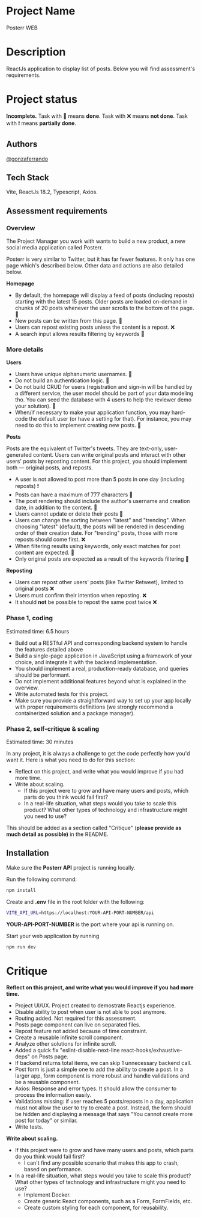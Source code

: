 # Project Name

Posterr WEB

# Description

ReactJs application to display list of posts. Below you will find assessment's requirements.

# Project status

**Incomplete.**
Task with 🎯 means **done**.
Task with ❌ means **not done**.
Task with ❗ means **partially done**.

## Authors

[@gonzaferrando](https://www.github.com/gonzaferrando)

## Tech Stack

Vite, ReactJs 18.2, Typescript, Axios.

## Assessment requirements

### Overview

The Project Manager you work with wants to build a new product, a new social media application called Posterr.

Posterr is very similar to Twitter, but it has far fewer features. It only has one page which's described below. Other data and actions are also detailed below.

**Homepage**

-   By default, the homepage will display a feed of posts (including reposts) starting with the latest 15 posts. Older posts are loaded on-demand in chunks of 20 posts whenever the user scrolls to the bottom of the page. 🎯
-   New posts can be written from this page. 🎯
-   Users can repost existing posts unless the content is a repost. ❌
-   A search input allows results filtering by keywords 🎯

### More details

**Users**

-   Users have unique alphanumeric usernames. 🎯
-   Do not build an authentication logic. 🎯
-   Do not build CRUD for users (registration and sign-in will be handled by a different service, the user model should be part of your data modeling tho. You can seed the database with 4 users to help the reviewer demo your solution). 🎯
-   When/if necessary to make your application function, you may hard-code the default user (or have a setting for that). For instance, you may need to do this to implement creating new posts. 🎯

**Posts**

Posts are the equivalent of Twitter's tweets. They are text-only, user-generated content. Users can write original posts and interact with other users' posts by reposting content. For this project, you should implement both — original posts, and reposts.

-   A user is not allowed to post more than 5 posts in one day (including reposts) ❗
-   Posts can have a maximum of 777 characters 🎯
-   The post rendering should include the author's username and creation date, in addition to the content. 🎯
-   Users cannot update or delete their posts 🎯
-   Users can change the sorting between "latest" and "trending". When choosing "latest" (default), the posts will be rendered in descending order of their creation date. For "trending" posts, those with more reposts should come first. ❌
-   When filtering results using keywords, only exact matches for post content are expected. 🎯
-   Only original posts are expected as a result of the keywords filtering 🎯

**Reposting**

-   Users can repost other users' posts (like Twitter Retweet), limited to original posts ❌
-   Users must confirm their intention when reposting. ❌
-   It should **not** be possible to repost the same post twice ❌

### Phase 1, coding

Estimated time: 6.5 hours

-   Build out a RESTful API and corresponding backend system to handle the features detailed above
-   Build a single-page application in JavaScript using a framework of your choice, and integrate it with the backend implementation.
-   You should implement a real, production-ready database, and queries should be performant.
-   Do not implement additional features beyond what is explained in the overview.
-   Write automated tests for this project.
-   Make sure you provide a straightforward way to set up your app locally with proper requirements definitions (we strongly recommend a containerized solution and a package manager).

### Phase 2, self-critique & scaling

Estimated time: 30 minutes

In any project, it is always a challenge to get the code perfectly how you'd want it. Here is what you need to do for this section:

-   Reflect on this project, and write what you would improve if you had more time.
-   Write about scaling.
    -   If this project were to grow and have many users and posts, which parts do you think would fail first?
    -   In a real-life situation, what steps would you take to scale this product? What other types of technology and infrastructure might you need to use?

This should be added as a section called "Critique" (**please provide as much detail as possible)** in the README.

## Installation

Make sure the **Posterr API** project is running locally.

Run the following command:

```bash
npm install
```

Create and **.env** file in the root folder with the following:

```bash
VITE_API_URL=https://localhost:YOUR-API-PORT-NUMBER/api
```

**YOUR-API-PORT-NUMBER** is the port where your api is running on.

Start your web application by running

```bash
npm run dev
```

# Critique

**Reflect on this project, and write what you would improve if you had more time.**

-   Project UI/UX. Project created to demostrate Reactjs experience.
-   Disable ability to post when user is not able to post anymore.
-   Routing added. Not required for this assessment.
-   Posts page component can live on separated files.
-   Repost feature not added because of time constraint.
-   Create a reusable infinite scroll component.
-   Analyze other solutions for infinite scroll.
-   Added a quick fix "eslint-disable-next-line react-hooks/exhaustive-deps" on Posts page.
-   If backend returns total items, we can skip 1 unnecessary backend call.
-   Post form is just a simple one to add the ability to create a post. In a larger app, form component is more robust and handle validations and be a reusable component.
-   Axios: Response and error types. It should allow the consumer to process the information easily.
-   Validations missing: if user reaches 5 posts/reposts in a day, application must not allow the user to try to create a post. Instead, the form should be hidden and displaying a message that says "You cannot create more post for today" or similar.
-   Write tests.

**Write about scaling.**

-   If this project were to grow and have many users and posts, which parts do you think would fail first?
    -   I can't find any possible scenario that makes this app to crash, based on performance.
-   In a real-life situation, what steps would you take to scale this product? What other types of technology and infrastructure might you need to use?
    -   Implement Docker.
    -   Create generic React components, such as a Form, FormFields, etc.
    -   Create custom styling for each component, for reusability.
